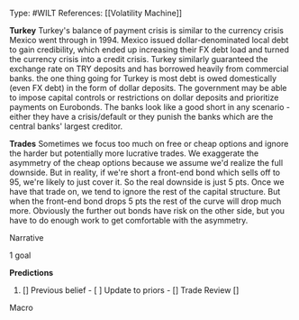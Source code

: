Type: #WILT 
References: [[Volatility Machine]]

**Turkey**
Turkey's balance of payment crisis is similar to the currency crisis Mexico went through in 1994. Mexico issued dollar-denominated local debt to gain credibility, which ended up increasing their FX debt load and turned the currency crisis into a credit crisis. Turkey similarly guaranteed the exchange rate on TRY deposits and has borrowed heavily from commercial banks. the one thing going for Turkey is most debt is owed domestically (even FX debt) in the form of dollar deposits. The government may be able to impose capital controls or restrictions on dollar deposits and prioritize payments on Eurobonds. The banks look like a good short in any scenario - either they have a crisis/default or they punish the banks which are the central banks' largest creditor. 

**Trades**
Sometimes we focus too much on free or cheap options and ignore the harder but potentially more lucrative trades. We exaggerate the asymmetry of the cheap options because we assume we'd realize the full downside. But in reality, if we're short a front-end bond which sells off to 95, we're likely to just cover it. So the real downside is just 5 pts. Once we have that trade on, we tend to ignore the rest of the capital structure. But when the front-end bond drops 5 pts the rest of the curve will drop much more. Obviously the further out bonds have risk on the other side, but you have to do enough work to get comfortable with the asymmetry. 



Narrative

1 goal


**Predictions**

1) []
Previous belief - 
[ ]
Update to priors - 
[]
Trade Review
[]





Macro


